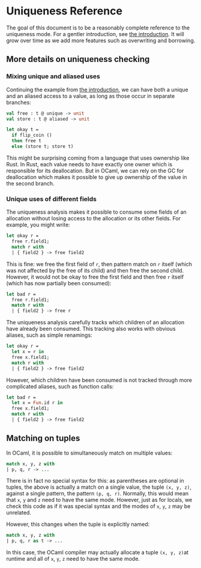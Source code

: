 # Uniqueness Reference

The goal of this document is to be a reasonably complete reference to the
uniqueness mode. For a gentler introduction, see [the introduction](intro.md).
It will grow over time as we add more features such as overwriting and
borrowing.

## More details on uniqueness checking

### Mixing unique and aliased uses

Continuing the example from [the introduction](intro.md), we can have both a
unique and an aliased access to a value, as long as those occur in separate
branches:

```ocaml
val free : t @ unique -> unit
val store : t @ aliased -> unit

let okay t =
  if flip_coin ()
  then free t
  else (store t; store t)
```

This might be surprising coming from a language that uses ownership like Rust.
In Rust, each value needs to have exactly one owner which is responsible for its
deallocation. But in OCaml, we can rely on the GC for deallocation which makes
it possible to give up ownership of the value in the second branch.

### Unique uses of different fields

The uniqueness analysis makes it possible to consume some fields of an
allocation without losing access to the allocation or its other fields. For
example, you might write:

```ocaml
let okay r =
  free r.field1;
  match r with
  | { field2 } -> free field2
```

This is fine: we free the first field of `r`, then pattern match on `r` itself
(which was not affected by the free of its child) and then free the second
child. However, it would not be okay to free the first field and then free `r`
itself (which has now partially been consumed):

```ocaml
let bad r =
  free r.field1;
  match r with
  | { field2 } -> free r
```

The uniqueness analysis carefully tracks which children of an allocation have
already been consumed. This tracking also works with obvious aliases, such as
simple renamings:

```ocaml
let okay r =
  let x = r in
  free x.field1;
  match r with
  | { field2 } -> free field2
```

However, which children have been consumed is not tracked through more
complicated aliases, such as function calls:

```ocaml
let bad r =
  let x = Fun.id r in
  free x.field1;
  match r with
  | { field2 } -> free field2
```

## Matching on tuples

In OCaml, it is possible to simultaneously match on multiple values:

```ocaml
match x, y, z with
| p, q, r -> ...
```

There is in fact no special syntax for this: as parentheses are optional in
tuples, the above is actually a match on a single value, the tuple `(x, y, z)`,
against a single pattern, the pattern `(p, q, r)`. Normally, this would mean
that `x`, `y` and `z` need to have the same mode. However, just as for locals,
we check this code as if it was special syntax and the modes of `x`, `y`, `z`
may be unrelated.

However, this changes when the tuple is explicitly named:

```ocaml
match x, y, z with
| p, q, r as t -> ...
```

In this case, the OCaml compiler may actually allocate a tuple `(x, y, z)`at
runtime and all of `x`, `y`, `z` need to have the same mode.
